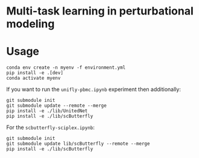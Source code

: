 # Multi-task learning in perturbational modeling

# Usage

```shell
conda env create -n myenv -f environment.yml
pip install -e .[dev]
conda activate myenv
```

If you want to run the `unifly-pbmc.ipynb` experiment then additionally:
```shell
git submodule init
git submodule update --remote --merge
pip install -e ./lib/UnitedNet
pip install -e ./lib/scButterfly
```

For the `scbutterfly-sciplex.ipynb`:
```shell
git submodule init
git submodule update lib/scButterfly --remote --merge
pip install -e ./lib/scButterfly
```